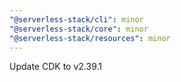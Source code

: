 ```yaml
---
"@serverless-stack/cli": minor
"@serverless-stack/core": minor
"@serverless-stack/resources": minor
---
```


Update CDK to v2.39.1
